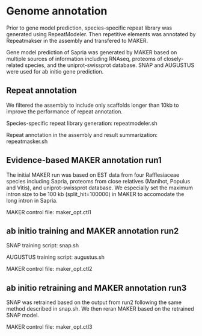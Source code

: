 Genome annotation
===============
Prior to gene model prediction, species-specific repeat library was generated using RepeatModeler. Then repetitive elements was annotated by Repeatmakser in the assembly and transfered to MAKER.

Gene model prediction of Sapria was generated by MAKER based on multiple sources of information including RNAseq, proteoms of closely-related species, and the uniprot-swissprot database. SNAP and AUGUSTUS were used for ab initio gene prediction.

Repeat annotation
------------
We filtered the assembly to include only scaffolds longer than 10kb to improve the performance of repeat annotation.

Species-specific repeat library generation: repeatmodeler.sh

Repeat annotation in the assembly and result summarization: repeatmasker.sh

Evidence-based MAKER annotation run1
------------
The initial MAKER run was based on EST data from four Rafflesiaceae species including Sapria, proteoms from close relatives (Manihot, Populus and Vitis), and uniprot-swissprot database. We especially set the maximum intron size to be 100 kb (split_hit=100000) in MAKER to accomodate the long intron in Sapria. 

MAKER control file: maker_opt.ctl1

ab initio training and MAKER annotation run2
------------
SNAP training script: snap.sh

AUGUSTUS training script: augustus.sh

MAKER control file: maker_opt.ctl2

ab initio retraining and MAKER annotation run3
------------
SNAP was retrained based on the output from run2 following the same method described in snap.sh. We then reran MAKER based on the retrained SNAP model.

MAKER control file: maker_opt.ctl3